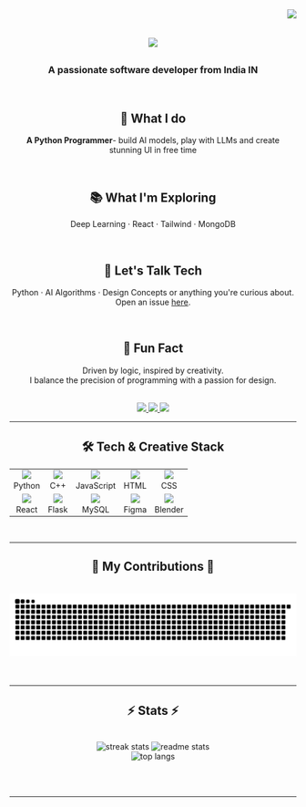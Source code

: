 <img align="right" src="https://visitor-badge.laobi.icu/badge?page_id=karanjajoria.karanjajoria" /> 

<h1 align="center">
  <img src="https://readme-typing-svg.herokuapp.com/?font=Righteous&size=35&center=true&vCenter=true&width=500&height=70&duration=4000&lines=Hi+There!+👋;+Karan+this+side!!;" />
</h1>

<h3 align="center">A passionate software developer from India IN</h3>

<br/>

<div align="center">

  <h2>🚀 What I do</h2>  
  <p><strong>A Python Programmer</strong>- build AI models, play with LLMs and create stunning UI in free time</p>  

  <br/>

  <h2>📚 What I'm Exploring</h2>  
  <p>Deep Learning · React · Tailwind · MongoDB</p>  

  <br/>

  <h2>💬 Let's Talk Tech</h2>  
  <p>Python · AI Algorithms · Design Concepts or anything you're curious about.  
  <br/>Open an issue <a href="https://github.com/karanjajoria/karanjajoria/issues">here</a>.</p>

  <br/>

  <h2>🧠 Fun Fact</h2>  
  <p>Driven by logic, inspired by creativity.  
  <br/>I balance the precision of programming with a passion for design.</p>

</div>

<br/>

<div align="center"> 
  <a href="mailto:karanjajoria.965@gmail.com">
    <img src="https://img.shields.io/badge/Gmail-333333?style=for-the-badge&logo=gmail&logoColor=red" />
  </a>
  <a href="https://linkedin.com/in/karanjajoria965" target="_blank">
    <img src="https://img.shields.io/badge/LinkedIn-0077B5?style=for-the-badge&logo=linkedin&logoColor=white" />
  </a>
  <a href="https://karanjajoria.github.io" target="_blank">
    <img src="https://img.shields.io/badge/Portfolio-FF5722?style=for-the-badge&logo=google-chrome&logoColor=white" />
  </a>
</div>

<hr/>

<h2 align="center">🛠️ Tech & Creative Stack</h2>

<div align="center">

<table>
  <tr>
    <td align="center"><img src="https://skillicons.dev/icons?i=python" /><br/>Python</td>
    <td align="center"><img src="https://skillicons.dev/icons?i=cpp" /><br/>C++</td>
    <td align="center"><img src="https://skillicons.dev/icons?i=javascript" /><br/>JavaScript</td>
    <td align="center"><img src="https://skillicons.dev/icons?i=html" /><br/>HTML</td>
    <td align="center"><img src="https://skillicons.dev/icons?i=css" /><br/>CSS</td>
  </tr>
  <tr>
    <td align="center"><img src="https://skillicons.dev/icons?i=react" /><br/>React</td>
    <td align="center"><img src="https://skillicons.dev/icons?i=flask" /><br/>Flask</td>
    <td align="center"><img src="https://skillicons.dev/icons?i=mysql" /><br/>MySQL</td>
    <td align="center"><img src="https://skillicons.dev/icons?i=figma" /><br/>Figma</td>
    <td align="center"><img src="https://skillicons.dev/icons?i=blender" /><br/>Blender</td>
  </tr>
</table>

</div>

<br/>
<hr/>

<div align="center">
  <h2>🐍 My Contributions 🐍</h2>
  <br>
  <img alt="snake eating my contributions" src="https://raw.githubusercontent.com/karanjajoria/karanjajoria/output/github-contribution-grid-snake.svg" />
  <br/><br/><br/>
</div>

<hr/>

<h2 align="center">⚡ Stats ⚡</h2>
<br>
<div align="center">
  <img width="390" src="https://github-readme-streak-stats-salesp07.vercel.app/?user=karanjajoria&count_private=true&theme=react&border_radius=10" alt="streak stats"/>
  <img width="390" src="https://github-readme-stats-salesp07.vercel.app/api?username=karanjajoria&count_private=true&show_icons=true&theme=react&rank_icon=github&border_radius=10" alt="readme stats" />
  <br/>
  <img width="325" src="https://github-readme-stats-salesp07.vercel.app/api/top-langs/?username=karanjajoria&hide=HTML&langs_count=8&layout=compact&theme=react&border_radius=10&size_weight=0.5&count_weight=0.5&exclude_repo=github-readme-stats" alt="top langs" />
</div>

<br/><br/>

<hr/>

<br/>
